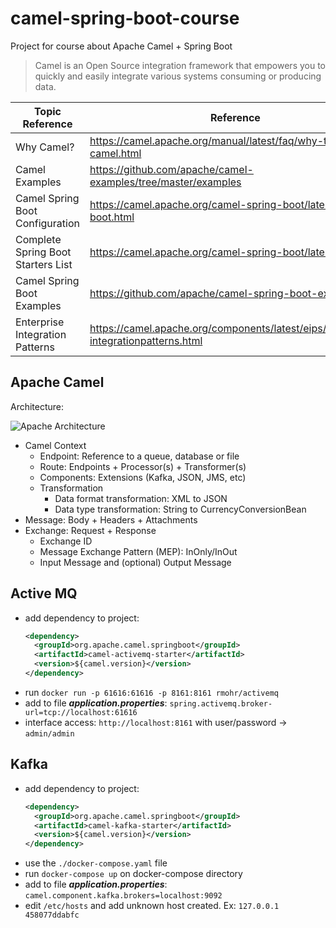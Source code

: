 # camel-spring-boot-course

Project for course about Apache Camel + Spring Boot

> Camel is an Open Source integration framework that empowers you to quickly and easily integrate various systems consuming or producing data.

| Topic Reference | Reference |
|---|---|
| Why Camel? | https://camel.apache.org/manual/latest/faq/why-the-name-camel.html |
| Camel Examples | https://github.com/apache/camel-examples/tree/master/examples |
| Camel Spring Boot Configuration | https://camel.apache.org/camel-spring-boot/latest/spring-boot.html |
| Complete Spring Boot Starters List | https://camel.apache.org/camel-spring-boot/latest/list.html |
| Camel Spring Boot Examples | https://github.com/apache/camel-spring-boot-examples |
| Enterprise Integration Patterns | https://camel.apache.org/components/latest/eips/enterprise-integrationpatterns.html |

## Apache Camel

Architecture:

![](https://laissonsilveira.github.io/camel-spring-boot-course/doc/camel-architecture.png "Apache Architecture")

* Camel Context
  * Endpoint: Reference to a queue, database or file
  * Route: Endpoints + Processor(s) + Transformer(s)
  * Components: Extensions (Kafka, JSON, JMS, etc)
  * Transformation
    * Data format transformation: XML to JSON
    * Data type transformation: String to CurrencyConversionBean
* Message: Body + Headers + Attachments
* Exchange: Request + Response
  * Exchange ID
  * Message Exchange Pattern (MEP): InOnly/InOut
  * Input Message and (optional) Output Message

## Active MQ 

* add dependency to project:
  ```xml
  <dependency>
    <groupId>org.apache.camel.springboot</groupId>
    <artifactId>camel-activemq-starter</artifactId>
    <version>${camel.version}</version>
  </dependency>
  ```
* run `docker run -p 61616:61616 -p 8161:8161 rmohr/activemq`
* add to file **_application.properties_**: `spring.activemq.broker-url=tcp://localhost:61616`
* interface access: `http://localhost:8161` with user/password -> `admin/admin`

## Kafka

* add dependency to project:
  ```xml
  <dependency>
    <groupId>org.apache.camel.springboot</groupId>
    <artifactId>camel-kafka-starter</artifactId>
    <version>${camel.version}</version>
  </dependency>
  ```
* use the `./docker-compose.yaml` file
* run `docker-compose up` on docker-compose directory
* add to file **_application.properties_**: `camel.component.kafka.brokers=localhost:9092`
* edit `/etc/hosts` and add unknown host created. Ex: `127.0.0.1   458077ddabfc`
